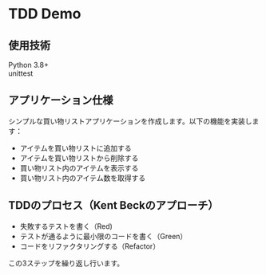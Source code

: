# TDD Demo

## 使用技術

Python 3.8+  
unittest

## アプリケーション仕様
シンプルな買い物リストアプリケーションを作成します。以下の機能を実装します：

- アイテムを買い物リストに追加する
- アイテムを買い物リストから削除する
- 買い物リスト内のアイテムを表示する
- 買い物リスト内のアイテム数を取得する

## TDDのプロセス（Kent Beckのアプローチ）

- 失敗するテストを書く（Red)
- テストが通るように最小限のコードを書く（Green）
- コードをリファクタリングする（Refactor）

この3ステップを繰り返し行います。
